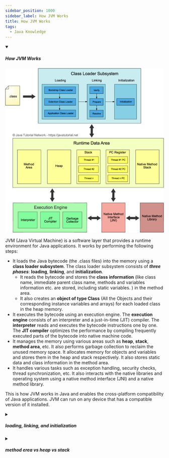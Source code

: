 ```yaml
---
sidebar_position: 1000
sidebar_label: How JVM Works
title: How JVM Works
tags:
  - Java Knowledge
---
```


<!-- https://brandfolder.com/workbench/extract-text-from-image -->
<!-- ![for root](/img/interviews/angular/forroot.png) -->

<details open>
<summary><h5>How JVM Works</h5></summary>

![How JVM Works](/img/interviews/java/how-jvm-works.png)

JVM (Java Virtual Machine) is a software layer that provides a runtime environment for Java applications. It works by performing the following steps:

- It loads the Java bytecode (the .class files) into the memory using a **class loader subsystem**. The class loader subsystem consists of ***three phases***: **loading**, **linking**, and **initialization**. 
  - It reads the bytecode and stores the **class information** (like class name, immediate parent class name, methods and variables information etc. are stored, including static variables.
) in the method area. 
  - It also creates an **object of type Class** (All the Objects and their corresponding instance variables and arrays) for each loaded class in the heap memory.
- It executes the bytecode using an execution engine. The **execution engine** consists of an interpreter and a just-in-time (JIT) compiler. The **interpreter** reads and executes the bytecode instructions one by one. The **JIT compiler** optimizes the performance by compiling frequently executed parts of the bytecode into native machine code.
- It manages the memory using various areas such as **heap**, **stack**, **method area**, etc. It also performs garbage collection to reclaim the unused memory space. It allocates memory for objects and variables and stores them in the heap and stack respectively. It also stores static data and class information in the method area.
- It handles various tasks such as exception handling, security checks, thread synchronization, etc. It also interacts with the native libraries and operating system using a native method interface (JNI) and a native method library.

This is how JVM works in Java and enables the cross-platform compatibility of Java applications. JVM can run on any device that has a compatible version of it installed.

</details>

<details>
<summary><h5>loading, linking, and initialization</h5></summary>
The three phases of class loading in Java are:

- **Loading**: This is ***the process of finding the binary representation (bytecode)*** of a class or interface with a particular name and creating a Class object from that. The class loader subsystem reads the .class file and stores the class information in the method area. It also creates an object of type Class for each loaded class in the heap memory. There are three built-in class loaders in Java: bootstrap, extension, and application. 
  - The bootstrap class loader ***loads the core Java classes*** from the `rt.jar` file. 
  - The extension class loader ***loads the classes that are extensions of the core Java classes*** from the `ext` directory. 
  - The application class loader ***loads the classes that are specific to the application*** from the `classpath`.
- **Linking**: This is ***the process of taking a Class object and combining it*** into the runtime state of the JVM so that it can be executed. Linking consists of three sub-phases: verification, preparation, and resolution. 
  - **Verification** checks that the bytecode is well-formed and adheres to the language rules. 
  - **Preparation** allocates memory for static fields and assigns default values to them. 
  - **Resolution** resolves symbolic references to other classes, fields, and methods in the constant pool to direct references.
- **Initialization**: This is ***the process of executing*** the static initializers and initializers for static fields of a class or interface. Initialization is triggered by the first active use of a class or interface, such as creating an instance, invoking a static method, accessing a static field, etc. Initialization invokes the `<clinit>` method of a class or interface, which contains all the static initialization code.

These are the three phases of class loading in Java that ensure that a class or interface is ready to be used by the JVM.
</details>

<details>
<summary><h5>method erea vs heap vs stack</h5></summary>

Method area, heap, and stack are three memory areas used by the JVM to store different types of data. Here is a table that summarizes their main features and differences:

| Memory Area | Purpose | Content | Scope | Size | Access |
|-------------|---------|---------|-------|------|--------|
| Method area | To store class structures and metadata | Runtime constant pool, field and method data, code for methods, etc. | Shared by all threads | No fixed size, can grow or shrink as needed | By reference |
| Heap | To store objects and class instances | Objects, arrays, instance variables, etc. | Shared by all threads | No fixed size, can grow or shrink as needed | By reference |
| Stack | To store local variables and method calls | Primitive values, references to objects in heap, method frames, etc. | Private to each thread | Fixed size, can cause overflow or underflow errors if exceeded or unused | By value |

Heap and stack in JVM are similar to data structures in some ways, but they are not exactly the same. Heap and stack are memory areas that store data in a specific way, while data structures are abstract models that define how data can be organized and manipulated.

</details>

